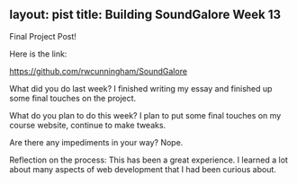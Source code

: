 layout: pist
title: Building SoundGalore Week 13
---

Final Project Post!

Here is the link:

https://github.com/rwcunningham/SoundGalore

What did you do last week?
I finished writing my essay and finished up some final touches on the project. 

What do you plan to do this week?
I plan to put some final touches on my course website, continue to make tweaks.

Are there any impediments in your way?
Nope.

Reflection on the process:
This has been a great experience. I learned a lot about many aspects of web development that I had been curious about. 
